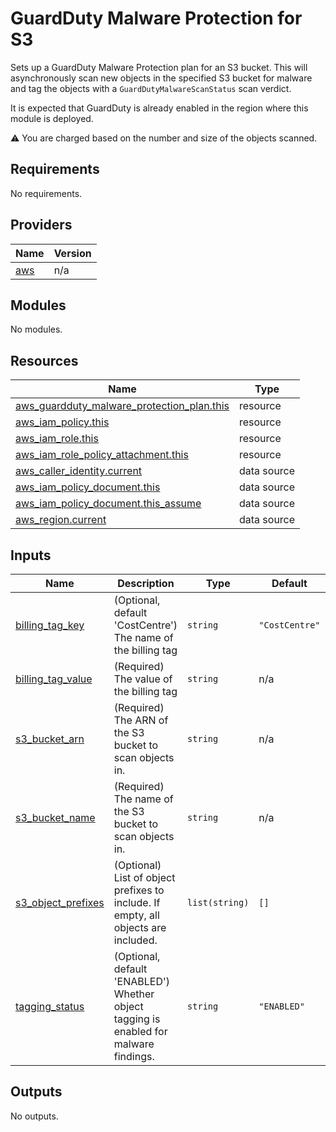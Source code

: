 # GuardDuty Malware Protection for S3

Sets up a GuardDuty Malware Protection plan for an S3 bucket.  This will asynchronously scan new objects in the specified S3 bucket for malware and tag the objects with a `GuardDutyMalwareScanStatus` scan verdict.

It is expected that GuardDuty is already enabled in the region where this module is deployed.

:warning: You are charged based on the number and size of the objects scanned.

## Requirements

No requirements.

## Providers

| Name | Version |
|------|---------|
| <a name="provider_aws"></a> [aws](#provider\_aws) | n/a |

## Modules

No modules.

## Resources

| Name | Type |
|------|------|
| [aws_guardduty_malware_protection_plan.this](https://registry.terraform.io/providers/hashicorp/aws/latest/docs/resources/guardduty_malware_protection_plan) | resource |
| [aws_iam_policy.this](https://registry.terraform.io/providers/hashicorp/aws/latest/docs/resources/iam_policy) | resource |
| [aws_iam_role.this](https://registry.terraform.io/providers/hashicorp/aws/latest/docs/resources/iam_role) | resource |
| [aws_iam_role_policy_attachment.this](https://registry.terraform.io/providers/hashicorp/aws/latest/docs/resources/iam_role_policy_attachment) | resource |
| [aws_caller_identity.current](https://registry.terraform.io/providers/hashicorp/aws/latest/docs/data-sources/caller_identity) | data source |
| [aws_iam_policy_document.this](https://registry.terraform.io/providers/hashicorp/aws/latest/docs/data-sources/iam_policy_document) | data source |
| [aws_iam_policy_document.this_assume](https://registry.terraform.io/providers/hashicorp/aws/latest/docs/data-sources/iam_policy_document) | data source |
| [aws_region.current](https://registry.terraform.io/providers/hashicorp/aws/latest/docs/data-sources/region) | data source |

## Inputs

| Name | Description | Type | Default | Required |
|------|-------------|------|---------|:--------:|
| <a name="input_billing_tag_key"></a> [billing\_tag\_key](#input\_billing\_tag\_key) | (Optional, default 'CostCentre') The name of the billing tag | `string` | `"CostCentre"` | no |
| <a name="input_billing_tag_value"></a> [billing\_tag\_value](#input\_billing\_tag\_value) | (Required) The value of the billing tag | `string` | n/a | yes |
| <a name="input_s3_bucket_arn"></a> [s3\_bucket\_arn](#input\_s3\_bucket\_arn) | (Required) The ARN of the S3 bucket to scan objects in. | `string` | n/a | yes |
| <a name="input_s3_bucket_name"></a> [s3\_bucket\_name](#input\_s3\_bucket\_name) | (Required) The name of the S3 bucket to scan objects in. | `string` | n/a | yes |
| <a name="input_s3_object_prefixes"></a> [s3\_object\_prefixes](#input\_s3\_object\_prefixes) | (Optional) List of object prefixes to include. If empty, all objects are included. | `list(string)` | `[]` | no |
| <a name="input_tagging_status"></a> [tagging\_status](#input\_tagging\_status) | (Optional, default 'ENABLED') Whether object tagging is enabled for malware findings. | `string` | `"ENABLED"` | no |

## Outputs

No outputs.
